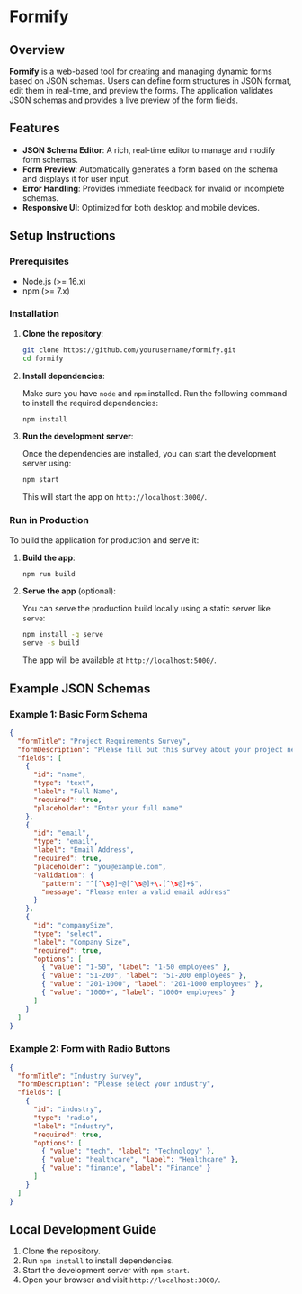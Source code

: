 
# Formify

## Overview

**Formify** is a web-based tool for creating and managing dynamic forms based on JSON schemas. Users can define form structures in JSON format, edit them in real-time, and preview the forms. The application validates JSON schemas and provides a live preview of the form fields.

## Features

- **JSON Schema Editor**: A rich, real-time editor to manage and modify form schemas.
- **Form Preview**: Automatically generates a form based on the schema and displays it for user input.
- **Error Handling**: Provides immediate feedback for invalid or incomplete schemas.
- **Responsive UI**: Optimized for both desktop and mobile devices.

## Setup Instructions

### Prerequisites

- Node.js (>= 16.x)
- npm (>= 7.x)

### Installation

1. **Clone the repository**:

   ```bash
   git clone https://github.com/yourusername/formify.git
   cd formify
   ```

2. **Install dependencies**:

   Make sure you have `node` and `npm` installed. Run the following command to install the required dependencies:

   ```bash
   npm install
   ```

3. **Run the development server**:

   Once the dependencies are installed, you can start the development server using:

   ```bash
   npm start
   ```

   This will start the app on `http://localhost:3000/`.


### Run in Production

To build the application for production and serve it:

1. **Build the app**:

   ```bash
   npm run build
   ```

2. **Serve the app** (optional):

   You can serve the production build locally using a static server like `serve`:

   ```bash
   npm install -g serve
   serve -s build
   ```

   The app will be available at `http://localhost:5000/`.


## Example JSON Schemas

### Example 1: Basic Form Schema

```json
{
  "formTitle": "Project Requirements Survey",
  "formDescription": "Please fill out this survey about your project needs",
  "fields": [
    {
      "id": "name",
      "type": "text",
      "label": "Full Name",
      "required": true,
      "placeholder": "Enter your full name"
    },
    {
      "id": "email",
      "type": "email",
      "label": "Email Address",
      "required": true,
      "placeholder": "you@example.com",
      "validation": {
        "pattern": "^[^\s@]+@[^\s@]+\.[^\s@]+$",
        "message": "Please enter a valid email address"
      }
    },
    {
      "id": "companySize",
      "type": "select",
      "label": "Company Size",
      "required": true,
      "options": [
        { "value": "1-50", "label": "1-50 employees" },
        { "value": "51-200", "label": "51-200 employees" },
        { "value": "201-1000", "label": "201-1000 employees" },
        { "value": "1000+", "label": "1000+ employees" }
      ]
    }
  ]
}
```

### Example 2: Form with Radio Buttons

```json
{
  "formTitle": "Industry Survey",
  "formDescription": "Please select your industry",
  "fields": [
    {
      "id": "industry",
      "type": "radio",
      "label": "Industry",
      "required": true,
      "options": [
        { "value": "tech", "label": "Technology" },
        { "value": "healthcare", "label": "Healthcare" },
        { "value": "finance", "label": "Finance" }
      ]
    }
  ]
}
```

## Local Development Guide

1. Clone the repository.
2. Run `npm install` to install dependencies.
3. Start the development server with `npm start`.
4. Open your browser and visit `http://localhost:3000/`.